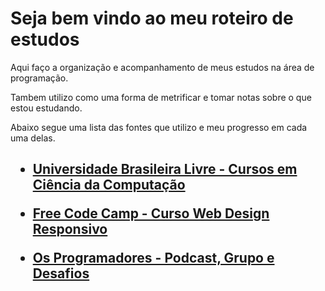 <h1>Seja bem vindo ao meu roteiro de estudos</h1>

Aqui faço a organização e acompanhamento de meus estudos na área de programação.

Tambem utilizo como uma forma de metrificar e tomar notas sobre o que estou estudando.

Abaixo segue uma lista das fontes que utilizo e meu progresso em cada uma delas.
<h2>

- [Universidade Brasileira Livre  - Cursos em Ciência da Computação](https://github.com/ValdineiJunior/roteiro-de-estudos/issues/1)

- [Free Code Camp - Curso Web Design Responsivo](https://github.com/ValdineiJunior/roteiro-de-estudos/issues/2)

- [Os Programadores - Podcast, Grupo e Desafios](https://github.com/ValdineiJunior/roteiro-de-estudos/issues/3)

</h2>
